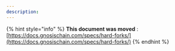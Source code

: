 ```yaml
---
description:
---
```


{% hint style="info" %}
**This document was moved**
: [https://docs.gnosischain.com/specs/hard-forks/](https://docs.gnosischain.com/specs/hard-forks/)
{% endhint %}